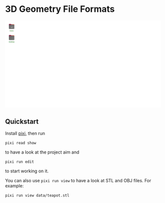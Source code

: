 # 3D Geometry File Formats

![The STL teapot rendered with pygfx](images/teapot.png)

## Quickstart

Install [pixi], then run

```
pixi read show
```

to have a look at the project aim and

```
pixi run edit
```

to start working on it.

You can also use `pixi run view` to have a look at STL and OBJ files. 
For example:

```
pixi run view data/teapot.stl
```

[pixi]: https://pixi.sh/dev/
